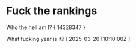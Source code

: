# Fuck the rankings

Who the hell am I?
{ 14328347 }

What fucking year is it?
[ 2025-03-20T10:10:00Z ]
